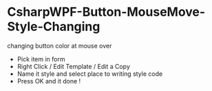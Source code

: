 # CsharpWPF-Button-MouseMove-Style-Changing
changing button color at mouse over

- Pick item in form 
- Right Click / Edit Template / Edit a Copy
- Name it style and select place to writing style code
- Press OK and it done !
